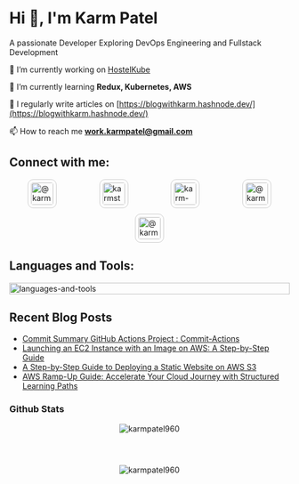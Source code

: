 # Hi 👋, I'm Karm Patel
A passionate Developer Exploring DevOps Engineering and Fullstack Development

🔭 I’m currently working on [HostelKube](https://github.com/Karmpatel960/HostelKube)

🌱 I’m currently learning **Redux, Kubernetes, AWS**

📝 I regularly write articles on [https://blogwithkarm.hashnode.dev/](https://blogwithkarm.hashnode.dev/)

📫 How to reach me **work.karmpatel@gmail.com**

## Connect with me:
<div style="display: flex; justify-content: space-around; flex-wrap: wrap; gap: 10px;">
  <a href="https://dev.to/@karmpatel" style="flex: 1 1 100px; display: flex; justify-content: center;">
    <img src="https://skillicons.dev/icons?i=devto" alt="@karmpatel" height="40" style="padding: 5px; border: 1px solid #ccc; border-radius: 10px;">
  </a>
  <a href="https://twitter.com/karmstwt" style="flex: 1 1 100px; display: flex; justify-content: center;">
    <img src="https://skillicons.dev/icons?i=twitter" alt="karmstwt" height="40" style="padding: 5px; border: 1px solid #ccc; border-radius: 10px;">
  </a>
  <a href="https://linkedin.com/in/karm-patel-262306224/" style="flex: 1 1 100px; display: flex; justify-content: center;">
    <img src="https://skillicons.dev/icons?i=linkedin" alt="karm-patel-262306224/" height="40" style="padding: 5px; border: 1px solid #ccc; border-radius: 10px;">
  </a>
  <a href="https://hashnode.com/@karmpatel" style="flex: 1 1 100px; display: flex; justify-content: center;">
    <img src="https://raw.githubusercontent.com/rahuldkjain/github-profile-readme-generator/master/src/images/icons/Social/hashnode.svg" alt="@karmpatel" height="40" style="padding: 5px; border: 1px solid #ccc; border-radius: 10px;">
  </a>
  <a href="https://medium.com/@karmpatel960" style="flex: 1 1 100px; display: flex; justify-content: center;">
    <img src="https://raw.githubusercontent.com/rahuldkjain/github-profile-readme-generator/master/src/images/icons/Social/medium.svg" alt="@karmpatel960" height="40" style="padding: 5px; border: 1px solid #ccc; border-radius: 10px;">
  </a>
</div>


## Languages and Tools:
<div style="display: flex; flex-wrap: wrap; justify-content: space-evenly; align-items: center;">
  <img src="https://skillicons.dev/icons?i=java,c,cpp,js,bash,aws,azure,git,github,githubactions,docker,mongodb,express,react,nodejs,postgres,mysql,postman,prisma,selenium,ts,dart,vscode,flutter,figma,firebase" alt="languages-and-tools" width="100%">
</div>


## Recent Blog Posts
<!-- BLOG-POST-LIST:START -->
- [Commit Summary GitHub Actions Project : Commit-Actions](https://blogwithkarm.hashnode.dev/commit-summary-github-actions-project-commit-actions)
- [Launching an EC2 Instance with an Image on AWS: A Step-by-Step Guide](https://blogwithkarm.hashnode.dev/launching-an-ec2-instance-with-an-image-on-aws-a-step-by-step-guide)
- [A Step-by-Step Guide to Deploying a Static Website on AWS S3](https://blogwithkarm.hashnode.dev/a-step-by-step-guide-to-deploying-a-static-website-on-aws-s3)
- [AWS Ramp-Up Guide: Accelerate Your Cloud Journey with Structured Learning Paths](https://blogwithkarm.hashnode.dev/aws-ramp-up-guide-accelerate-your-cloud-journey-with-structured-learning-paths)
<!-- BLOG-POST-LIST:END -->


### Github Stats
<div style="display: grid; grid-template-columns: 1fr; gap: 20px; margin-bottom: 20px;">
    <div style="display: flex; justify-content: center;">
        <img src="https://github-readme-stats.vercel.app/api/top-langs?username=karmpatel960&show_icons=true&theme=dark&locale=en&layout=compact" alt="karmpatel960" />
    </div>
  <br/>
    <div style="display: flex; justify-content: center;">
        <img src="https://github-readme-streak-stats.herokuapp.com/?user=karmpatel960&theme=dark" alt="karmpatel960" />
    </div>
</div>




